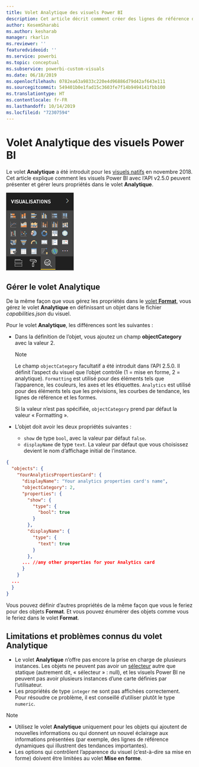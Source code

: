 ```yaml
---
title: Volet Analytique des visuels Power BI
description: Cet article décrit comment créer des lignes de référence dynamiques dans les visuels Power BI.
author: KesemSharabi
ms.author: kesharab
manager: rkarlin
ms.reviewer: ''
featuredvideoid: ''
ms.service: powerbi
ms.topic: conceptual
ms.subservice: powerbi-custom-visuals
ms.date: 06/18/2019
ms.openlocfilehash: 0782ea63a9833c220e4d96886d79d42af643e111
ms.sourcegitcommit: 549401b0e1fad15c3603fe7f14b9494141fbb100
ms.translationtype: HT
ms.contentlocale: fr-FR
ms.lasthandoff: 10/14/2019
ms.locfileid: "72307594"
---
```

# <a name="the-analytics-pane-in-power-bi-visuals"></a>Volet Analytique des visuels Power BI

Le volet **Analytique** a été introduit pour les [visuels natifs](https://docs.microsoft.com/power-bi/desktop-analytics-pane) en novembre 2018.
Cet article explique comment les visuels Power BI avec l’API v2.5.0 peuvent présenter et gérer leurs propriétés dans le volet **Analytique**.

![Le volet Analytique](./media/visualization-pane-analytics-tab.png)

## <a name="manage-the-analytics-pane"></a>Gérer le volet Analytique

De la même façon que vous gérez les propriétés dans le [volet **Format**](https://docs.microsoft.com/power-bi/developer/visuals/custom-visual-develop-tutorial-format-options), vous gérez le volet **Analytique** en définissant un objet dans le fichier *capabilities.json* du visuel.

Pour le volet **Analytique**, les différences sont les suivantes :

* Dans la définition de l’objet, vous ajoutez un champ **objectCategory** avec la valeur 2.

    > [!NOTE]
    > Le champ `objectCategory` facultatif a été introduit dans l’API 2.5.0. Il définit l’aspect du visuel que l’objet contrôle (1 = mise en forme, 2 = analytique). `Formatting` est utilisé pour des éléments tels que l’apparence, les couleurs, les axes et les étiquettes. `Analytics` est utilisé pour des éléments tels que les prévisions, les courbes de tendance, les lignes de référence et les formes.
    >
    > Si la valeur n’est pas spécifiée, `objectCategory` prend par défaut la valeur « Formatting ».

* L’objet doit avoir les deux propriétés suivantes :
    * `show` de type `bool`, avec la valeur par défaut `false`.
    * `displayName` de type `text`. La valeur par défaut que vous choisissez devient le nom d’affichage initial de l’instance.

```json
{
  "objects": {
    "YourAnalyticsPropertiesCard": {
      "displayName": "Your analytics properties card's name",
      "objectCategory": 2,
      "properties": {
        "show": {
          "type": {
            "bool": true
          }
        },
        "displayName": {
          "type": {
            "text": true
          }
        },
      ... //any other properties for your Analytics card
      }
    }
  ...
  }
}
```

Vous pouvez définir d’autres propriétés de la même façon que vous le feriez pour des objets **Format**. Et vous pouvez énumérer des objets comme vous le feriez dans le volet **Format**.

## <a name="known-limitations-and-issues-of-the-analytics-pane"></a>Limitations et problèmes connus du volet Analytique

* Le volet **Analytique** n’offre pas encore la prise en charge de plusieurs instances. Les objets ne peuvent pas avoir un [sélecteur](https://microsoft.github.io/PowerBI-visuals/docs/concepts/objects-and-properties/#selector) autre que statique (autrement dit, « sélecteur » : null), et les visuels Power BI ne peuvent pas avoir plusieurs instances d’une carte définies par l’utilisateur.
* Les propriétés de type `integer` ne sont pas affichées correctement. Pour résoudre ce problème, il est conseillé d’utiliser plutôt le type `numeric`.

> [!NOTE]
> * Utilisez le volet **Analytique** uniquement pour les objets qui ajoutent de nouvelles informations ou qui donnent un nouvel éclairage aux informations présentées (par exemple, des lignes de référence dynamiques qui illustrent des tendances importantes).
> * Les options qui contrôlent l’apparence du visuel (c’est-à-dire sa mise en forme) doivent être limitées au volet **Mise en forme**.
